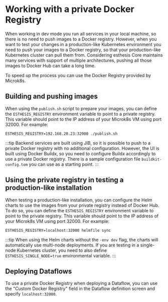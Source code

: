 # Working with a private Docker Registry
When working in dev mode you run all services in your local machine, so there is no need to
push images to a Docker registry. However, when you want to test your changes in a production-like
Kubernetes environment you need to push your images to a Docker registry, so that your
production-like Kubernetes cluster can pull them from. Considering esthesis Core maintains many
services with support of multiple architectures, pushing all those images to Docker Hub can take a
long time.

To speed up the process you can use the Docker Registry provided by Microk8s.

## Building and pushing images
When using the `publish.sh` script to prepare your images, you can define the `ESTHESIS_REGISTRY`
environment variable to point to a private registry. This variable should point to the IP address
of your Microk8s VM using port 32000. For example:
```shell
ESTHESIS_REGISTRY=192.168.20.23:32000 ./publish.sh
```

:::tip
Backend services are built using JIB, so it is possible to push to a private Docker registry
with no additional configuration. However, the UI is built using Docker Buildx, so you need to
configure Buildx accordingly to use a private Docker registry. There is a sample configuration file
`buildkit-config.tom` you can use as a starting point.
:::

## Using the private registry in testing a production-like installation
When testing a production-like installation, you can configure the Helm charts to use the images from
your private registry instead of Docker Hub. To do so, you can define the `ESTHESIS_REGISTRY`
environment variable to point to the private registry. This variable should point to the IP address
of your Microk8s VM using port 32000. For example:
```shell
ESTHESIS_REGISTRY=localhost:32000 helmfile sync
```

:::tip
When using the Helm charts without the `-env dev` flag, the charts will automatically
use multi-node deployments. If you are testing in a single-node Kubernetes cluster, you need to also
define `ESTHESIS_SINGLE_NODE=true` environmental variable.
:::

## Deploying Dataflows
To use a private Docker Registry when deploying a Dataflow, you can use the
"Custom Docker Registry" field in the Dataflow definition screen and specify `localhost:32000`.
